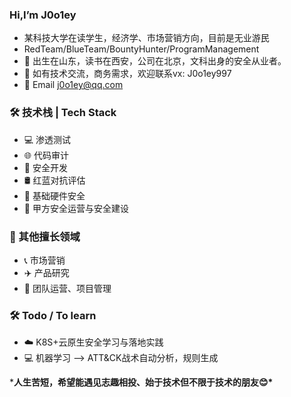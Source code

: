 ### Hi,I’m J0o1ey

- 某科技大学在读学生，经济学、市场营销方向，目前是无业游民
- RedTeam/BlueTeam/BountyHunter/ProgramManagement
- 🌱 出生在山东，读书在西安，公司在北京，文科出身的安全从业者。
- 💬 如有技术交流，商务需求，欢迎联系vx: J0o1ey997
- 💬 Email [j0o1ey@qq.com](mailto:j0o1ey@qq.com)

### 🛠 技术栈 | Tech Stack

- 💻 渗透测试
- 🌐 代码审计
- 📡 安全开发
- 🛢 红蓝对抗评估
- 📱 基础硬件安全
- 🔧 甲方安全运营与安全建设

### 📖 其他擅长领域

- 📞 市场营销
- ✈️ 产品研究
- 💼 团队运营、项目管理

### 🛠 Todo / To learn

- ☁️ K8S+云原生安全学习与落地实践
- 💻 机器学习 –> ATT&CK战术自动分析，规则生成

***人生苦短，希望能遇见志趣相投、始于技术但不限于技术的朋友😊\***
